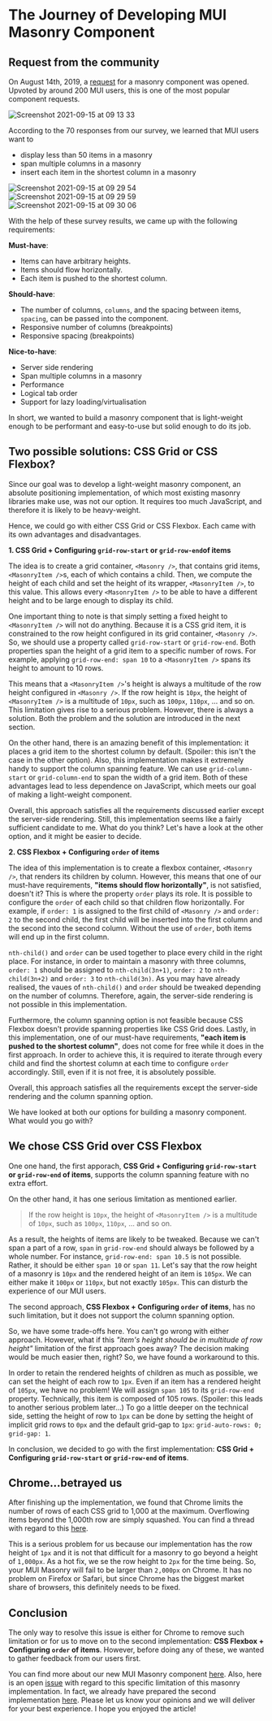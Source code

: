 # The Journey of Developing MUI Masonry Component

## Request from the community

On August 14th, 2019, a [request](https://github.com/mui-org/material-ui/issues/17000) for a masonry component was opened. Upvoted by around 200 MUI users, this is one of the most popular component requests.

![Screenshot 2021-09-15 at 09 13 33](https://user-images.githubusercontent.com/32841130/133396518-74c7792e-e4bc-403d-aad4-2585a7876206.png)

According to the 70 responses from our survey, we learned that MUI users want to

- display less than 50 items in a masonry
- span multiple columns in a masonry
- insert each item in the shortest column in a masonry

![Screenshot 2021-09-15 at 09 29 54](https://user-images.githubusercontent.com/32841130/133398931-a9ee1aa8-11ca-47e7-a356-d051dab30435.png)
![Screenshot 2021-09-15 at 09 29 59](https://user-images.githubusercontent.com/32841130/133398945-0e3ea284-8d67-47a3-afad-36a95a6f6925.png)
![Screenshot 2021-09-15 at 09 30 06](https://user-images.githubusercontent.com/32841130/133398964-059e0faf-d624-472d-8fbb-9b1ede41cce6.png)

With the help of these survey results, we came up with the following requirements:

**Must-have**:

- Items can have arbitrary heights.
- Items should flow horizontally.
- Each item is pushed to the shortest column.

**Should-have**:

- The number of columns, `columns`, and the spacing between items, `spacing`, can be passed into the component.
- Responsive number of columns (breakpoints)
- Responsive spacing (breakpoints)

**Nice-to-have**:

- Server side rendering
- Span multiple columns in a masonry
- Performance
- Logical tab order
- Support for lazy loading/virtualisation

In short, we wanted to build a masonry component that is light-weight enough to be performant and easy-to-use but solid enough to do its job.

## Two possible solutions: CSS Grid or CSS Flexbox?

Since our goal was to develop a light-weight masonry component, an absolute positioning implementation, of which most existing masonry libraries make use, was not our option. It requires too much JavaScript, and therefore it is likely to be heavy-weight.

Hence, we could go with either CSS Grid or CSS Flexbox. Each came with its own advantages and disadvantages.

**1. CSS Grid + Configuring `grid-row-start` or `grid-row-end`of items**

The idea is to create a grid container, `<Masonry />`, that contains grid items, `<MasonryItem />`s, each of which contains a child. Then, we compute the height of each child and set the height of its wrapper, `<MasonryItem />`, to this value. This allows every `<MasonryItem />` to be able to have a different height and to be large enough to display its child.

One important thing to note is that simply setting a fixed height to `<MasonryItem />` will not do anything. Because it is a CSS grid item, it is constrained to the row height configured in its grid container, `<Masonry />`. So, we should use a property called `grid-row-start` or `grid-row-end`. Both properties span the height of a grid item to a specific number of rows. For example, applying `grid-row-end: span 10` to a `<MasonryItem />` spans its height to amount to 10 rows.

This means that a `<MasonryItem />`'s height is always a multitude of the row height configured in `<Masonry />`. If the row height is `10px`, the height of `<MasonryItem />` is a multitude of `10px`, such as `100px`, `110px`, ... and so on. This limitation gives rise to a serious problem. However, there is always a solution. Both the problem and the solution are introduced in the next section.

On the other hand, there is an amazing benefit of this implementation: it places a grid item to the shortest column by default. (Spoiler: this isn't the case in the other option). Also, this implementation makes it extremely handy to support the column spanning feature. We can use `grid-column-start` or `grid-column-end` to span the width of a grid item. Both of these advantages lead to less dependence on JavaScript, which meets our goal of making a light-weight component.

Overall, this approach satisfies all the requirements discussed earlier except the server-side rendering. Still, this implementation seems like a fairly sufficient candidate to me. What do you think? Let's have a look at the other option, and it might be easier to decide.

**2. CSS Flexbox + Configuring `order` of items**

The idea of this implementation is to create a flexbox container, `<Masonry />`, that renders its children by column. However, this means that one of our must-have requirements, **"items should flow horizontally"**, is not satisfied, doesn't it? This is where the property `order` plays its role. It is possible to configure the `order` of each child so that children flow horizontally. For example, if `order: 1` is assigned to the first child of `<Masonry />` and `order: 2` to the second child, the first child will be inserted into the first column and the second into the second column. Without the use of `order`, both items will end up in the first column.

`nth-child()` and `order` can be used together to place every child in the right place. For instance, in order to maintain a masonry with three columns, `order: 1` should be assigned to `nth-child(3n+1)`, `order: 2` to `nth-child(3n+2)` and `order: 3` to `nth-child(3n)`. As you may have already realised, the vaues of `nth-child()` and `order` should be tweaked depending on the number of columns. Therefore, again, the server-side rendering is not possible in this implementation.

Furthermore, the column spanning option is not feasible because CSS Flexbox doesn't provide spanning properties like CSS Grid does. Lastly, in this implementation, one of our must-have requirements, **"each item is pushed to the shortest column"**, does not come for free while it does in the first approach. In order to achieve this, it is required to iterate through every child and find the shortest column at each time to configure `order` accordingly. Still, even if it is not free, it is absolutely possible.

Overall, this approach satisfies all the requirements except the server-side rendering and the column spanning option.

We have looked at both our options for building a masonry component. What would you go with?

## We chose CSS Grid over CSS Flexbox

One one hand, the first apporach, **CSS Grid + Configuring `grid-row-start` or `grid-row-end` of items**, supports the column spanning feature with no extra effort.

On the other hand, it has one serious limitation as mentioned earlier.

> If the row height is `10px`, the height of `<MasonryItem />` is a multitude of `10px`, such as `100px`, `110px`, ... and so on.

As a result, the heights of items are likely to be tweaked. Because we can't span a part of a row, `span` in `grid-row-end` should always be followed by a whole number. For instance, `grid-row-end: span 10.5` is not possible. Rather, it should be either `span 10` or `span 11`. Let's say that the row height of a masonry is `10px` and the rendered height of an item is `105px`. We can either make it `100px` or `110px`, but not exactly `105px`. This can disturb the experience of our MUI users.

The second approach, **CSS Flexbox + Configuring `order` of items**, has no such limitation, but it does not support the column spanning option.

So, we have some trade-offs here. You can't go wrong with either approach. However, what if this _"item's height should be in multitude of row height"_ limitation of the first approach goes away? The decision making would be much easier then, right? So, we have found a workaround to this.

In order to retain the rendered heights of children as much as possible, we can set the height of each row to `1px`. Even if an item has a rendered height of `105px`, we have no problem! We will assign `span 105` to its `grid-row-end` property. Technically, this item is composed of 105 rows. (Spoiler: this leads to another serious problem later...) To go a little deeper on the technical side, setting the height of row to `1px` can be done by setting the height of implicit grid rows to `0px` and the default grid-gap to `1px`: `grid-auto-rows: 0; grid-gap: 1`.

In conclusion, we decided to go with the first implementation: **CSS Grid + Configuring `grid-row-start` or `grid-row-end` of items**.

## Chrome...betrayed us

After finishing up the implementation, we found that Chrome limits the number of rows of each CSS grid to 1,000 at the maximum. Overflowing items beyond the 1,000th row are simply squashed. You can find a thread with regard to this [here](https://bugs.chromium.org/p/chromium/issues/detail?id=688640).

This is a serious problem for us because our implementation has the row height of `1px` and it is not that difficult for a masonry to go beyond a height of `1,000px`. As a hot fix, we se the row height to `2px` for the time being. So, your MUI Masonry will fail to be larger than `2,000px` on Chrome. It has no problem on Firefox or Safari, but since Chrome has the biggest market share of browsers, this definitely needs to be fixed.

## Conclusion

The only way to resolve this issue is either for Chrome to remove such limitation or for us to move on to the second implementation: **CSS Flexbox + Configuring `order` of items**. However, before doing any of these, we wanted to gather feedback from our users first.

You can find more about our new MUI Masonry component [here](https://next.material-ui.com/components/masonry/). Also, here is an open [issue](https://github.com/mui-org/material-ui/issues/27934) with regard to this specific limitation of this masonry implementation. In fact, we already have prepared the second implementation [here](https://github.com/mui-org/material-ui/pull/28059). Please let us know your opinions and we will deliver for your best experience. I hope you enjoyed the article!
